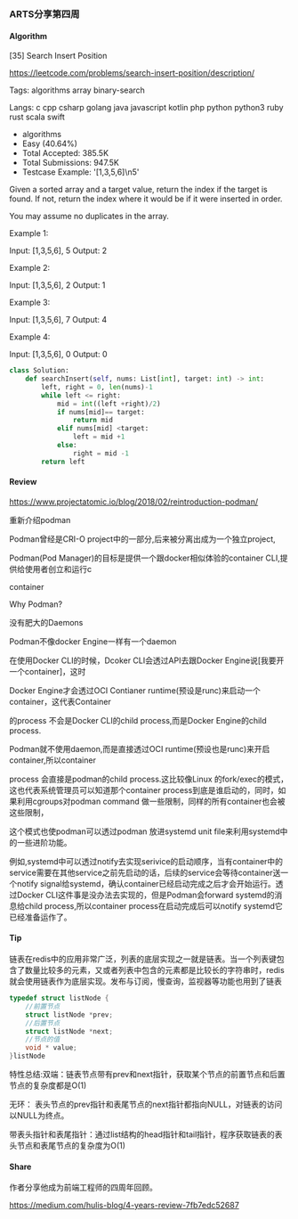 ### ARTS分享第四周

#### Algorithm
[35] Search Insert Position 

https://leetcode.com/problems/search-insert-position/description/

Tags: algorithms array binary-search 

Langs: c cpp csharp golang java javascript kotlin php python python3 ruby rust scala swift 

* algorithms
* Easy (40.64%)
* Total Accepted: 385.5K
* Total Submissions: 947.5K
* Testcase Example: '[1,3,5,6]\n5'

Given a sorted array and a target value, return the index if the target is found. If not, return the index where it would be if it were inserted in order. 

You may assume no duplicates in the array. 

Example 1: 


Input: [1,3,5,6], 5 
Output: 2 


Example 2: 


Input: [1,3,5,6], 2 
Output: 1 


Example 3: 


Input: [1,3,5,6], 7 
Output: 4 


Example 4: 


Input: [1,3,5,6], 0 
Output: 0 

```python
class Solution:
    def searchInsert(self, nums: List[int], target: int) -> int:
        left, right = 0, len(nums)-1
        while left <= right:
            mid = int((left +right)/2)
            if nums[mid]== target:
                return mid
            elif nums[mid] <target:
                left = mid +1
            else:
                right = mid -1
        return left
```
#### Review

https://www.projectatomic.io/blog/2018/02/reintroduction-podman/

重新介绍podman

Podman曾经是CRI-O project中的一部分,后来被分离出成为一个独立project,

[libpod]: https://github.com/containers/libpod

Podman(Pod Manager)的目标是提供一个跟docker相似体验的container CLI,提供给使用者创立和运行c

container

Why Podman?

没有肥大的Daemons

Podman不像docker Engine一样有一个daemon

在使用Docker CLI的时候，Dcoker CLI会透过API去跟Docker Engine说[我要开一个container]，这时

Docker Engine才会透过OCI Contianer runtime(预设是runc)来启动一个container，这代表Container

的process 不会是Docker CLI的child process,而是Docker Engine的child process.

Podman就不使用daemon,而是直接透过OCI runtime(预设也是runc)来开启container,所以container

 process 会直接是podman的child process.这比较像Linux 的fork/exec的模式，这也代表系统管理员可以知道那个container process到底是谁启动的，同时，如果利用cgroups对podman command 做一些限制，同样的所有container也会被这些限制，

这个模式也使podman可以透过podman 放进systemd unit file来利用systemd中的一些进阶功能。

例如,systemd中可以透过notify去实现serivice的启动顺序，当有container中的service需要在其他service之前先启动的话，后续的service会等待container送一个notify signal给systemd，确认container已经启动完成之后才会开始运行。透过Docker CLI这件事是没办法去实现的，但是Podman会forward systemd的消息给child process,所以container process在启动完成后可以notify systemd它已经准备运作了。

#### Tip

链表在redis中的应用非常广泛，列表的底层实现之一就是链表。当一个列表键包含了数量比较多的元素，又或者列表中包含的元素都是比较长的字符串时，redis就会使用链表作为底层实现。发布与订阅，慢查询，监视器等功能也用到了链表

```c
typedef struct listNode {
    //前置节点
    struct listNode *prev;
    //后置节点
    struct listNode *next;
    //节点的值
    void * value;
}listNode
```

特性总结:双端：链表节点带有prev和next指针，获取某个节点的前置节点和后置节点的复杂度都是O(1)

无环： 表头节点的prev指针和表尾节点的next指针都指向NULL，对链表的访问以NULL为终点。

带表头指针和表尾指针：通过list结构的head指针和tail指针，程序获取链表的表头节点和表尾节点的复杂度为O(1)

#### Share

作者分享他成为前端工程师的四周年回顾。

<https://medium.com/hulis-blog/4-years-review-7fb7edc52687>